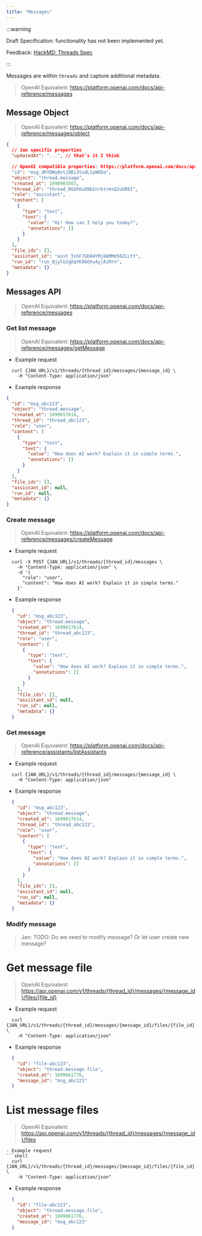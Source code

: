```yaml
---
title: "Messages"
---
```


:::warning

Draft Specification: functionality has not been implemented yet. 

Feedback: [HackMD: Threads Spec](https://hackmd.io/BM_8o_OCQ-iLCYhunn2Aug)

:::

Messages are within `threads` and capture additional metadata.
> OpenAI Equivalent: https://platform.openai.com/docs/api-reference/messages

## Message Object
> OpenAI Equivalent: https://platform.openai.com/docs/api-reference/messages/object
```json
{
  // Jan specific properties
  "updatedAt": "...", // that's it I think

  // OpenAI compatible properties: https://platform.openai.com/docs/api-reference/messages)
  "id": "msg_dKYDWyQvtjDBi3tudL1yWKDa",
  "object": "thread.message",
  "created_at": 1698983503,
  "thread_id": "thread_RGUhOuO9b2nrktrmsQ2uSR6I",
  "role": "assistant",
  "content": [
    {
      "type": "text",
      "text": {
        "value": "Hi! How can I help you today?",
        "annotations": []
      }
    }
  ],
  "file_ids": [],
  "assistant_id": "asst_ToSF7Gb04YMj8AMMm50ZLLtY",
  "run_id": "run_BjylUJgDqYK9bOhy4yjAiMrn",
  "metadata": {}
}
```

## Messages API
> OpenAI Equivalent: https://platform.openai.com/docs/api-reference/messages

### Get list message
> OpenAI Equivalent: https://platform.openai.com/docs/api-reference/messages/getMessage
- Example request
```shell
  curl {JAN_URL}/v1/threads/{thread_id}/messages/{message_id} \
    -H "Content-Type: application/json"
```
- Example response
```json
{
  "id": "msg_abc123",
  "object": "thread.message",
  "created_at": 1699017614,
  "thread_id": "thread_abc123",
  "role": "user",
  "content": [
    {
      "type": "text",
      "text": {
        "value": "How does AI work? Explain it in simple terms.",
        "annotations": []
      }
    }
  ],
  "file_ids": [],
  "assistant_id": null,
  "run_id": null,
  "metadata": {}
}
```
### Create message
> OpenAI Equivalent: https://platform.openai.com/docs/api-reference/messages/createMessage
- Example request
```shell
  curl -X POST {JAN_URL}/v1/threads/{thread_id}/messages \
    -H "Content-Type: application/json" \
    -d '{
      "role": "user",
      "content": "How does AI work? Explain it in simple terms."
    }'
```
- Example response
```json
  {
    "id": "msg_abc123",
    "object": "thread.message",
    "created_at": 1699017614,
    "thread_id": "thread_abc123",
    "role": "user",
    "content": [
      {
        "type": "text",
        "text": {
          "value": "How does AI work? Explain it in simple terms.",
          "annotations": []
        }
      }
    ],
    "file_ids": [],
    "assistant_id": null,
    "run_id": null,
    "metadata": {}
  }
```
### Get message
> OpenAI Equivalent: https://platform.openai.com/docs/api-reference/assistants/listAssistants
- Example request
```shell
  curl {JAN_URL}/v1/threads/{thread_id}/messages/{message_id} \
    -H "Content-Type: application/json"
```
- Example response
```json
  {
    "id": "msg_abc123",
    "object": "thread.message",
    "created_at": 1699017614,
    "thread_id": "thread_abc123",
    "role": "user",
    "content": [
      {
        "type": "text",
        "text": {
          "value": "How does AI work? Explain it in simple terms.",
          "annotations": []
        }
      }
    ],
    "file_ids": [],
    "assistant_id": null,
    "run_id": null,
    "metadata": {}
  }
```

### Modify message
> Jan: TODO: Do we need to modify message? Or let user create new message?

# Get message file
> OpenAI Equivalent: https://api.openai.com/v1/threads/{thread_id}/messages/{message_id}/files/{file_id}
- Example request
```shell
  curl {JAN_URL}/v1/threads/{thread_id}/messages/{message_id}/files/{file_id} \
    -H "Content-Type: application/json"
```
- Example response
```json
  {
    "id": "file-abc123",
    "object": "thread.message.file",
    "created_at": 1699061776,
    "message_id": "msg_abc123"
  }
```
# List message files
> OpenAI Equivalent: https://api.openai.com/v1/threads/{thread_id}/messages/{message_id}/files
```
- Example request
```shell
  curl {JAN_URL}/v1/threads/{thread_id}/messages/{message_id}/files/{file_id} \
    -H "Content-Type: application/json"
```
- Example response
```json
  {
    "id": "file-abc123",
    "object": "thread.message.file",
    "created_at": 1699061776,
    "message_id": "msg_abc123"
  }
```